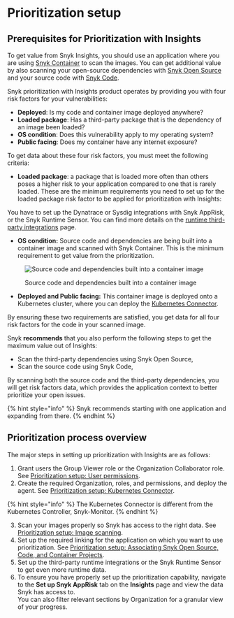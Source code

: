 # Prioritization setup

## Prerequisites for Prioritization with Insights

To get value from Snyk Insights, you should use an application where you are using [Snyk Container](../../../../scan-with-snyk/snyk-container/) to scan the images. You can get additional value by also scanning your open-source dependencies with [Snyk Open Source](../../../../scan-with-snyk/snyk-open-source/) and your source code with [Snyk Code](../../../../scan-with-snyk/snyk-code/).

Snyk prioritization with Insights product operates by providing you with four risk factors for your vulnerabilities:&#x20;

* **Deployed**: Is my code and container image deployed anywhere?
* **Loaded package**: Has a third-party package that is the dependency of an image been loaded?
* **OS condition**: Does this vulnerability apply to my operating system?
* **Public facing**: Does my container have any internet exposure?

To get data about these four risk factors, you must meet the following criteria:

* **Loaded package**: a package that is loaded more often than others poses a higher risk to your application compared to one that is rarely loaded. These are the minimum requirements you need to set up for the loaded package risk factor to be applied for prioritization with Insights:

You have to set up the Dynatrace or Sysdig integrations with Snyk AppRisk, or the Snyk Runtime Sensor. You can find more details on the [runtime third-party integrations](../../integrations-for-snyk-apprisk/connect-a-third-party-integration.md) page.&#x20;

* **OS condition:** Source code and dependencies are being built into a container image and scanned with Snyk Container. This is the minimum requirement to get value from the prioritization.

<figure><img src="../../../../.gitbook/assets/Example OS condition.png" alt="Source code and dependencies built into a container image"><figcaption><p>Source code and dependencies built into a container image</p></figcaption></figure>

* **Deployed and Public facing:** This container image is deployed onto a Kubernetes cluster, where you can deploy the [Kubernetes Connector](prioritization-setup-kubernetes-connector.md).

By ensuring these two requirements are satisfied, you get data for all four risk factors for the code in your scanned image.

Snyk **recommends** that you also perform the following steps to get the maximum value out of Insights:

* Scan the third-party dependencies using Snyk Open Source,
* Scan the source code using Snyk Code,

By scanning both the source code and the third-party dependencies, you will get risk factors data, which provides the application context to better prioritize your open issues.

{% hint style="info" %}
Snyk recommends starting with one application and expanding from there.
{% endhint %}

## Prioritization process overview

The major steps in setting up prioritization with Insights are as follows:

1. Grant users the Group Viewer role or the Organization Collaborator role. See [Prioritization setup: User permissions](prioritization-setup-user-permissions.md).
2. Create the required Organization, roles, and permissions, and deploy the agent. See [Prioritization setup: Kubernetes Connector](prioritization-setup-kubernetes-connector.md).

{% hint style="info" %}
The Kubernetes Connector is different from the Kubernetes Controller, Snyk-Monitor.
{% endhint %}

3. Scan your images properly so Snyk has access to the right data. See [Prioritization setup: Image scanning](prioritization-setup-image-scanning.md).
4. Set up the required linking for the application on which you want to use prioritization. See [Prioritization setup: Associating Snyk Open Source, Code, and Container Projects](prioritization-setup-associating-snyk-open-source-code-and-container-projects.md).
5. Set up the third-party runtime integrations or the Snyk Runtime Sensor to get even more runtime data.
6. To ensure you have properly set up the prioritization capability, navigate to the **Set up Snyk AppRisk** tab on the **Insights** page and view the data Snyk has access to.\
   You can also filter relevant sections by Organization for a granular view of your progress.



